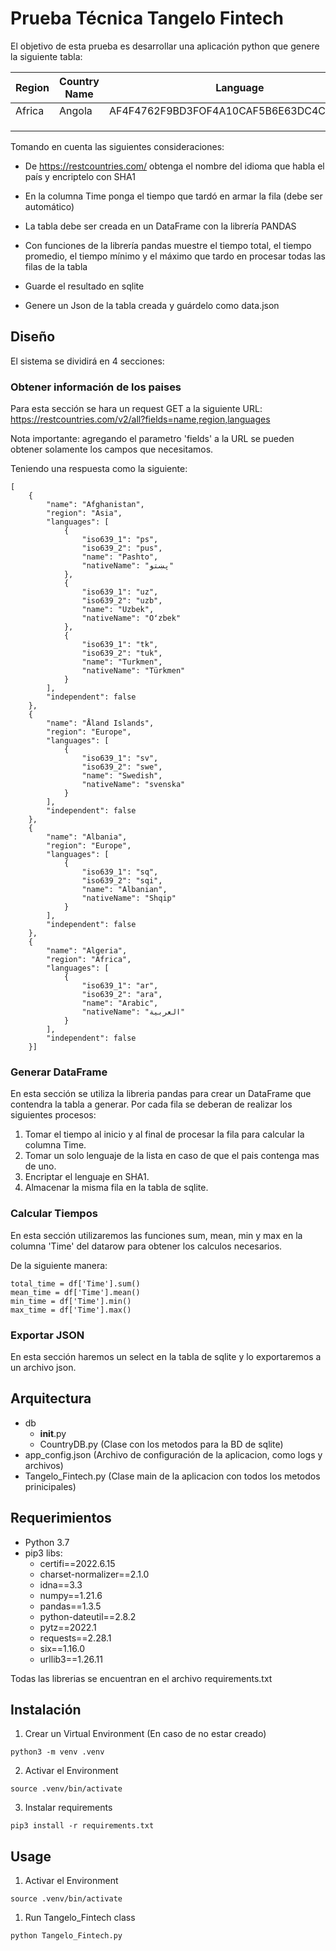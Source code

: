 # Prueba Técnica Tangelo Fintech

El objetivo de esta prueba es desarrollar una aplicación python que genere la siguiente tabla:

| Region | Country Name | Language | Time
| ------------- | ------------- | ------------- |------------- |
| Africa  | Angola | AF4F4762F9BD3FOF4A10CAF5B6E63DC4CE543724 | 0.23ms |
| | | | |
| | | | |
| | | | |

Tomando en cuenta las siguientes consideraciones:

- De https://restcountries.com/ obtenga el nombre del idioma que habla el país y encriptelo con SHA1 

- En la columna Time ponga el tiempo que tardó en armar la fila (debe ser automático)

- La tabla debe ser creada en un DataFrame con la librería PANDAS 

- Con funciones de la librería pandas muestre el tiempo total, el tiempo promedio, el tiempo mínimo y el máximo que tardo en procesar todas las filas de la tabla

- Guarde el resultado en sqlite

- Genere un Json de la tabla creada y guárdelo como data.json


## Diseño

El sistema se dividirá en 4 secciones:

### Obtener información de los paises

Para esta sección se hara un request GET a la siguiente URL: https://restcountries.com/v2/all?fields=name,region,languages

Nota importante: agregando el parametro 'fields' a la URL se pueden obtener solamente los campos que necesitamos.

Teniendo una respuesta como la siguiente:

```
[
    {
        "name": "Afghanistan",
        "region": "Asia",
        "languages": [
            {
                "iso639_1": "ps",
                "iso639_2": "pus",
                "name": "Pashto",
                "nativeName": "پښتو"
            },
            {
                "iso639_1": "uz",
                "iso639_2": "uzb",
                "name": "Uzbek",
                "nativeName": "Oʻzbek"
            },
            {
                "iso639_1": "tk",
                "iso639_2": "tuk",
                "name": "Turkmen",
                "nativeName": "Türkmen"
            }
        ],
        "independent": false
    },
    {
        "name": "Åland Islands",
        "region": "Europe",
        "languages": [
            {
                "iso639_1": "sv",
                "iso639_2": "swe",
                "name": "Swedish",
                "nativeName": "svenska"
            }
        ],
        "independent": false
    },
    {
        "name": "Albania",
        "region": "Europe",
        "languages": [
            {
                "iso639_1": "sq",
                "iso639_2": "sqi",
                "name": "Albanian",
                "nativeName": "Shqip"
            }
        ],
        "independent": false
    },
    {
        "name": "Algeria",
        "region": "Africa",
        "languages": [
            {
                "iso639_1": "ar",
                "iso639_2": "ara",
                "name": "Arabic",
                "nativeName": "العربية"
            }
        ],
        "independent": false
    }]
```

### Generar DataFrame

En esta sección se utiliza la libreria pandas para crear un DataFrame que contendra la tabla a generar. Por cada fila se deberan de realizar los siguientes procesos:

1. Tomar el tiempo al inicio y al final de procesar la fila para calcular la columna Time.
2. Tomar un solo lenguaje de la lista en caso de que el pais contenga mas de uno.
3. Encriptar el lenguaje en SHA1.
4. Almacenar la misma fila en la tabla de sqlite.



### Calcular Tiempos
En esta sección utilizaremos las funciones sum, mean, min y max en la columna 'Time' del datarow para obtener los calculos necesarios.

De la siguiente manera:
```
total_time = df['Time'].sum()
mean_time = df['Time'].mean()
min_time = df['Time'].min()
max_time = df['Time'].max()
```

### Exportar JSON
En esta sección haremos un select en la tabla de sqlite y lo exportaremos a un archivo json.


## Arquitectura

* db
    * __init__.py
    * CountryDB.py (Clase con los metodos para la BD de sqlite)
* app_config.json  (Archivo de configuración de la aplicacion, como logs y archivos)
* Tangelo_Fintech.py (Clase main de la aplicacion con todos los metodos prinicipales)

## Requerimientos

* Python 3.7
* pip3 libs:
    * certifi==2022.6.15
    * charset-normalizer==2.1.0
    * idna==3.3
    * numpy==1.21.6
    * pandas==1.3.5
    * python-dateutil==2.8.2
    * pytz==2022.1
    * requests==2.28.1
    * six==1.16.0
    * urllib3==1.26.11

Todas las librerias se encuentran en el archivo requirements.txt


## Instalación

1. Crear un Virtual Environment (En caso de no estar creado)
```
python3 -m venv .venv
```
2. Activar el Environment
```
source .venv/bin/activate
```
3. Instalar requirements
```
pip3 install -r requirements.txt
```
## Usage

1. Activar el Environment
```
source .venv/bin/activate
```
1. Run Tangelo_Fintech class
```
python Tangelo_Fintech.py
```


